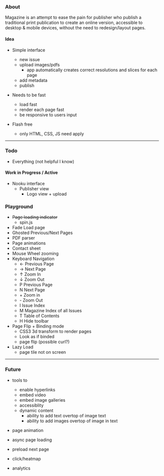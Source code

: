 ### About

Magazine is an attempt to ease the pain for publisher who publish a traditional print publication to create an online version, accessible to desktop &amp; mobile devices, without the need to redesign/layout pages.

#### Idea

+ Simple interface
	+ new issue
	+ upload images/pdfs
		+ app automatically creates correct resolutions and slices for each page
	+ add metadata
	+ publish
	
+ Needs to be fast
	+ load fast
	+ render each page fast
	+ be responsive to users input

+ Flash free
	+ only HTML, CSS, JS need apply

---  

### Todo
+ Everything (not helpful I know)

#### Work in Progress / Active
+ Nooku interface
	+ Publisher view
		+ Logo view + upload
		
### Playground
+ <strike>Page loading indicator</strike>
	+ spin.js
+ Fade Load page
+ Ghosted Previous/Next Pages
+ PDF parser
+ Page animations
+ Contact sheet
+ Mouse Wheel zooming
+ Keyboard Navigation
	+ &larr;	Previous Page
	+ &rarr;	Next Page
	+ &uarr;	Zoom In
	+ &darr;	Zoom Out
	+ P			Previous Page
	+ N			Next Page
	+ \+		Zoom in
	+ \-		Zoom Out
	+ I			Issue Index
	+ M			Magazine Index of all Issues
	+ T			Table of Contents
	+ H			Hide toolbar
+ Page Flip + Binding mode
	+ CSS3 3d transform to render pages
	+ Look as if binded
	+ page flip (possible curl?)
+ Lazy Load
	+ page tile not on screen
	
---  

### Future
+ tools to
	+ enable hyperlinks
	+ embed video
	+ embed image galleries
	+ accessiblity
	+ dynamic content
		+ ability to add text overtop of image text
		+ ability to add images overtop of image in text
		
+ page animation
+ async page loading
+ preload next page
+ click/heatmap
+ analytics